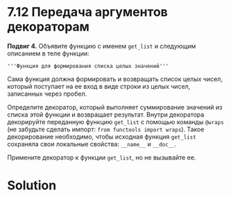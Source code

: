 # 7.12 Передача аргументов декораторам

**Подвиг 4.** Объявите функцию с именем `get_list`
и следующим описанием в теле функции:

`'''Функция для формирования списка целых значений'''`

Сама функция должна формировать и возвращать список 
целых чисел, который поступает на ее вход в виде
строки из целых чисел, записанных через пробел.

Определите декоратор, который выполняет суммирование
значений из списка этой функции и возвращает результат.
Внутри декоратора декорируйте переданную функцию `get_list` 
с помощью команды `@wraps` (не забудьте сделать импорт:
`from functools import wraps`). Такое декорирование необходимо,
чтобы исходная функция `get_list` сохраняла свои локальные
свойства: `__name__` и `__doc__`.

Примените декоратор к функции `get_list`, но не вызывайте ее.

# Solution

```

```
